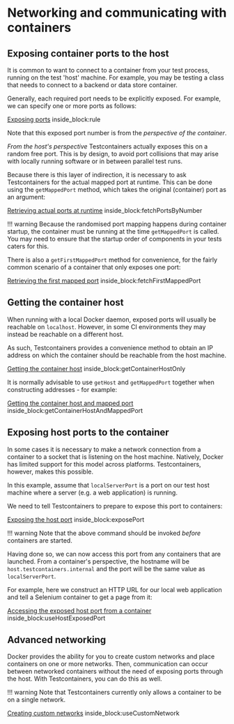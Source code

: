 # Networking and communicating with containers

## Exposing container ports to the host

It is common to want to connect to a container from your test process, running on the test 'host' machine.
For example, you may be testing a class that needs to connect to a backend or data store container.

Generally, each required port needs to be explicitly exposed. For example, we can specify one or more ports as follows:

<!--codeinclude-->
[Exposing ports](../examples/junit4/generic/src/test/java/generic/MultiplePortsExposedTest.java) inside_block:rule
<!--/codeinclude-->

Note that this exposed port number is from the *perspective of the container*. 

*From the host's perspective* Testcontainers actually exposes this on a random free port.
This is by design, to avoid port collisions that may arise with locally running software or in between parallel test runs.

Because there is this layer of indirection, it is necessary to ask Testcontainers for the actual mapped port at runtime.
This can be done using the `getMappedPort` method, which takes the original (container) port as an argument:

<!--codeinclude-->
[Retrieving actual ports at runtime](../examples/junit4/generic/src/test/java/generic/MultiplePortsExposedTest.java) inside_block:fetchPortsByNumber
<!--/codeinclude-->

!!! warning
    Because the randomised port mapping happens during container startup, the container must be running at the time `getMappedPort` is called. 
    You may need to ensure that the startup order of components in your tests caters for this.

There is also a `getFirstMappedPort` method for convenience, for the fairly common scenario of a container that only exposes one port:

<!--codeinclude-->
[Retrieving the first mapped port](../examples/junit4/generic/src/test/java/generic/MultiplePortsExposedTest.java) inside_block:fetchFirstMappedPort
<!--/codeinclude-->

## Getting the container host

When running with a local Docker daemon, exposed ports will usually be reachable on `localhost`.
However, in some CI environments they may instead be reachable on a different host.

As such, Testcontainers provides a convenience method to obtain an IP address on which the container should be reachable from the host machine.

<!--codeinclude-->
[Getting the container host](../examples/junit4/generic/src/test/java/generic/MultiplePortsExposedTest.java) inside_block:getContainerHostOnly
<!--/codeinclude-->

It is normally advisable to use `getHost` and `getMappedPort` together when constructing addresses - for example:

<!--codeinclude-->
[Getting the container host and mapped port](../examples/junit4/generic/src/test/java/generic/MultiplePortsExposedTest.java) inside_block:getContainerHostAndMappedPort
<!--/codeinclude-->

## Exposing host ports to the container

In some cases it is necessary to make a network connection from a container to a socket that is listening on the host machine.
Natively, Docker has limited support for this model across platforms.
Testcontainers, however, makes this possible.

In this example, assume that `localServerPort` is a port on our test host machine where a server (e.g. a web application) is running.

We need to tell Testcontainers to prepare to expose this port to containers:

<!--codeinclude-->
[Exposing the host port](../examples/junit4/generic/src/test/java/generic/HostPortExposedTest.java) inside_block:exposePort
<!--/codeinclude-->

!!! warning
    Note that the above command should be invoked _before_ containers are started.
    
Having done so, we can now access this port from any containers that are launched.
From a container's perspective, the hostname will be `host.testcontainers.internal` and the port will be the same value as `localServerPort`.

For example, here we construct an HTTP URL for our local web application and tell a Selenium container to get a page from it:

<!--codeinclude-->
[Accessing the exposed host port from a container](../examples/junit4/generic/src/test/java/generic/HostPortExposedTest.java) inside_block:useHostExposedPort
<!--/codeinclude-->


## Advanced networking

Docker provides the ability for you to create custom networks and place containers on one or more networks. Then, communication can occur between networked containers without the need of exposing ports through the host. With Testcontainers, you can do this as well. 

!!! warning
    Note that Testcontainers currently only allows a container to be on a single network.

<!--codeinclude-->
[Creating custom networks](../../core/src/test/java/org/testcontainers/containers/NetworkTest.java) inside_block:useCustomNetwork
<!--/codeinclude-->
